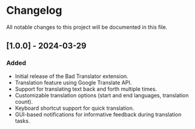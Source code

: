 # Changelog

All notable changes to this project will be documented in this file.

## [1.0.0] - 2024-03-29

### Added

- Initial release of the Bad Translator extension.
- Translation feature using Google Translate API.
- Support for translating text back and forth multiple times.
- Customizable translation options (start and end languages, translation count).
- Keyboard shortcut support for quick translation.
- GUI-based notifications for informative feedback during translation tasks.

